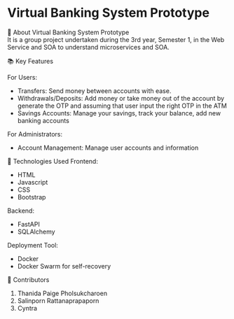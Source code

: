 # Virtual Banking System Prototype

🏦 About Virtual Banking System Prototype <br>
It is a group project undertaken during the 3rd year, Semester 1, in the Web Service and SOA to understand microservices and SOA.

📚 Key Features<be>

For Users:
- Transfers: Send money between accounts with ease.
- Withdrawals/Deposits: Add money or take money out of the account by generate the OTP and assuming that user input the right OTP in the ATM
- Savings Accounts: Manage your savings, track your balance, add new banking accounts

For Administrators:
- Account Management: Manage user accounts and information

🚀 Technologies Used
Frontend:<br>
- HTML
- Javascript
- CSS
- Bootstrap<be>

Backend:
- FastAPI
- SQLAlchemy<be>

Deployment Tool:
- Docker
- Docker Swarm for self-recovery<be>

👥 Contributors<br>
  1. Thanida Paige Pholsukcharoen
  2. Salinporn Rattanaprapaporn
  3. Cyntra
